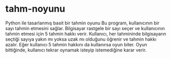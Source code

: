 # tahm-noyunu
Python ile tasarlanmış basit bir tahmin oyunu
Bu program, kullanıcının bir sayı tahmin etmesini sağlar. Bilgisayar rastgele bir sayı seçer ve kullanıcının tahmin etmesi için 5 tahmin hakkı verir. Kullanıcı, her tahmininde bilgisayarın seçtiği sayıya yakın mı yoksa uzak mı olduğunu öğrenir ve tahmin hakkı azalır. Eğer kullanıcı 5 tahmin hakkını da kullanırsa oyun biter. Oyun bittiğinde, kullanıcı tekrar oynamak isteyip istemediğine karar verir.
